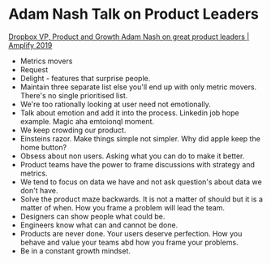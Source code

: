 # Adam Nash Talk on Product Leaders

[Dropbox VP, Product and Growth Adam Nash on great product leaders | Amplify 2019](https://youtu.be/24F8WlyMR00?si=-I57inSzH6tX441S)

- Metrics movers
- Request
- Delight - features that surprise people.
- Maintain three separate list else you'll  end up with only metric movers. There's no single prioritised list.
- We're too rationally looking at user need not emotionally.
- Talk about emotion and add it into the process. Linkedin job hope example. Magic aha emtoionql moment.
- We keep crowding our product.
- Einsteins razor. Make things simple not simpler. Why did apple keep the home button?
- Obsess about non users. Asking what you can do to make it better.
- Product teams have the power to frame discussions with strategy and metrics.
- We tend to focus on data we have and not ask question's about data we don't have.
- Solve the product maze backwards. It is not a matter of should but it is a matter of when. How you frame a problem will lead the team.
- Designers can show people what could be.
- Engineers know what can and cannot be done.
- Products are never done. Your users deserve perfection.  How you behave and value your teams abd how you frame your problems.
- Be in a constant growth mindset.